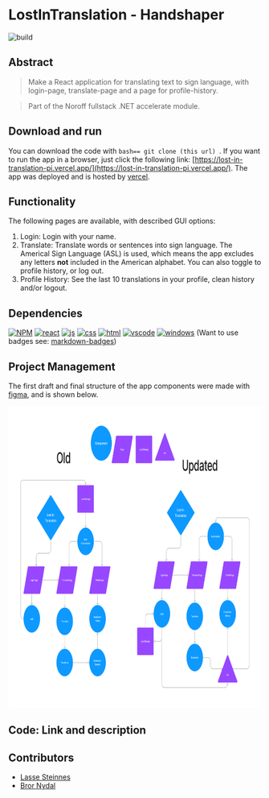 # LostInTranslation - Handshaper
![build](https://img.shields.io/badge/build-passing-green)

## Abstract
> Make a React application for translating text to sign language, with login-page, translate-page and a page for profile-history.

> Part of the Noroff fullstack .NET accelerate module.

## Download and run
You can download the code with ```bash== git clone (this url) ```. If you want to run the app in a browser, just click the following link: [https://lost-in-translation-pi.vercel.app/](https://lost-in-translation-pi.vercel.app/). The app was deployed and is hosted by [vercel](https://vercel.com).

## Functionality
The following pages are available, with described GUI options:
1. Login: Login with your name. 
2. Translate: Translate words or sentences into sign language. The Americal Sign Language (ASL) is used, which means the app excludes any letters **not** included in the American alphabet. You can also toggle to profile history, or log out. 
3. Profile History: See the last 10 translations in your profile, clean history and/or logout. 

## Dependencies
[![NPM](https://img.shields.io/badge/NPM-%23CB3837.svg?style=for-the-badge&logo=npm&logoColor=white)](https://www.npmjs.com/)
[![react](https://camo.githubusercontent.com/4e4a3b5c3e9c00501ec866e2f2466c5a6032f838aca5f2cf3b14450e39e8a2f0/68747470733a2f2f696d672e736869656c64732e696f2f62616467652f72656163742532302d2532333230323332612e7376673f267374796c653d666f722d7468652d6261646765266c6f676f3d7265616374266c6f676f436f6c6f723d253233363144414642)](https://reactjs.org/)
[![js](https://img.shields.io/badge/-JavaScript-F7DF1E?logo=javascript&logoColor=000)](https://www.javascript.com)
[![css](https://img.shields.io/badge/-CSS-1572B6?logo=css3&logoColor=000)](https://en.wikipedia.org/wiki/CSS)
[![html](https://img.shields.io/badge/-HTML-E34F26?logo=html5&logoColor=000)](https://developer.mozilla.org/en-US/docs/Web/HTML)
[![vscode](https://img.shields.io/badge/-Visual%20Studio%20Code-007ACC?logo=visualstudiocode&logoColor=000)](https://code.visualstudio.com/)
[![windows](https://img.shields.io/badge/-Windows-0078D6?logo=windows&logoColor=000)](https://www.microsoft.com/sv-se/windows)
(Want to use badges see: [markdown-badges](https://github.com/Ileriayo/markdown-badges)) 

## Project Management
The first draft and final structure of the app components were made with [figma](https://www.figma.com/file/3z0n5zfEAe2u9Mlw9W5BL0/Diagram---Untitled?node-id=0%3A1&t=R0evprNBn3FGprio-1), and is shown below.

<b href="https://github.com/BrorNydal/LostInTranslation">
  <img width = "800" height = "600" src="https://github.com/BrorNydal/LostInTranslation/blob/main/lost-in-translation/assets/Figma.png">
</b>

## Code: Link and description

## Contributors
- [Lasse Steinnes](https://github.com/lasse-steinnes)
- [Bror Nydal](https://github.com/BrorNydal) 
